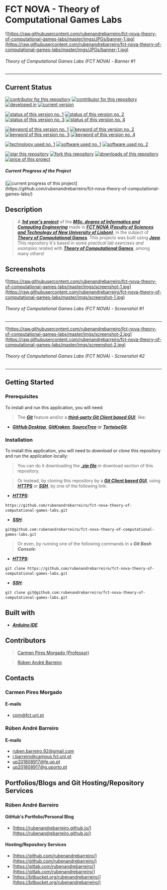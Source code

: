 # FCT NOVA - Theory of Computational Games Labs

![https://raw.githubusercontent.com/rubenandrebarreiro/fct-nova-theory-of-computational-games-labs/master/imgs/JPGs/banner-1.jpg](https://raw.githubusercontent.com/rubenandrebarreiro/fct-nova-theory-of-computational-games-labs/master/imgs/JPGs/banner-1.jpg)
######  Theory of Computational Games Labs (FCT NOVA) - Banner #1

***

## Current Status
[![contributor for this repository](https://img.shields.io/badge/contributor-joao&nbsp;alexandre&nbsp;leite-blue.svg)](https://userweb.fct.unl.pt//~jleite/) [![contributor for this repository](https://img.shields.io/badge/contributor-rubenandrebarreiro-blue.svg)](https://github.com/rubenandrebarreiro/) [![developed in](https://img.shields.io/badge/developed&nbsp;in-fct&nbsp;nova-blue.svg)](https://www.fct.unl.pt/)
[![current version](https://img.shields.io/badge/version-1.0-magenta.svg)](https://github.com/rubenandrebarreiro/fct-nova-theory-of-computational-games-labs/)

[![status of this version no. 1](https://img.shields.io/badge/status-not&nbsp;completed-orange.svg)](https://github.com/rubenandrebarreiro/fct-nova-theory-of-computational-games-labs/)
[![status of this version no. 2](https://img.shields.io/badge/status-not&nbsp;final-orange.svg)](https://github.com/rubenandrebarreiro/fct-nova-theory-of-computational-games-labs/)
[![status of this version no. 3](https://img.shields.io/badge/status-not&nbsp;stable-orange.svg)](https://github.com/rubenandrebarreiro/fct-nova-theory-of-computational-games-labs/)
[![status of this version no. 4](https://img.shields.io/badge/status-documented-orange.svg)](https://github.com/rubenandrebarreiro/fct-nova-theory-of-computational-games-labs/)

[![keyword of this version no. 1](https://img.shields.io/badge/keyword-theory&nbsp;of&nbsp;computational&nbsp;games-brown.svg)](https://github.com/rubenandrebarreiro/fct-nova-theory-of-computational-games-labs/)
[![keyword of this version no. 2](https://img.shields.io/badge/keyword-autonomous&nbsp;agents-brown.svg)](https://github.com/rubenandrebarreiro/fct-nova-theory-of-computational-games-labs/)
[![keyword of this version no. 3](https://img.shields.io/badge/keyword-games&nbsp;strategies-brown.svg)](https://github.com/rubenandrebarreiro/fct-nova-theory-of-computational-games-labs/)
[![keyword of this version no. 4](https://img.shields.io/badge/keyword-artificial&nbsp;intelligence-brown.svg)](https://github.com/rubenandrebarreiro/fct-nova-theory-of-computational-games-labs/)

[![technology used no. 1](https://img.shields.io/badge/built&nbsp;with-java-red.svg)](https://www.java.com/) 
[![software used no. 1](https://img.shields.io/badge/software-eclipse&nbsp;ide-gold.svg)](https://www.eclipse.org/)
[![software used no. 2](https://img.shields.io/badge/software-jetbrains&nbsp;intellij&nbsp;idea-gold.svg)](https://www.jetbrains.com/idea/)

[![star this repository](http://githubbadges.com/star.svg?user=rubenandrebarreiro&repo=fct-nova-theory-of-computational-games-labs&style=flat)](https://github.com/rubenandrebarreiro/fct-nova-theory-of-computational-games-labs/stargazers)
[![fork this repository](http://githubbadges.com/fork.svg?user=rubenandrebarreiro&repo=fct-nova-theory-of-computational-games-labs&style=flat)](https://github.com/rubenandrebarreiro/fct-nova-theory-of-computational-games-labs/fork)
[![downloads of this repository](https://img.shields.io/github/downloads/rubenandrebarreiro/fct-nova-theory-of-computational-games-labs/total.svg)](https://github.com/rubenandrebarreiro/fct-nova-theory-of-computational-games-labs/archive/master.zip)
[![price of this project](https://img.shields.io/badge/price-free-success.svg)](https://github.com/rubenandrebarreiro/fct-nova-theory-of-computational-games-labs/archive/master.zip)

##### Current Progress of the Project

[![current progress of this project](http://progressed.io/bar/20?title=&nbsp;completed&nbsp;)](https://github.com/rubenandrebarreiro/fct-nova-theory-of-computational-games-labs/) 


## Description

> A [**_1rd year's project_**](http://www.unl.pt/guia/2018/fct/UNLGI_getCurso?curso=935) of the [**_MSc. degree of Informatics and Computing Engineering_**](https://www.fct.unl.pt/en/education/course/integrated-master-computer-science/) made in [**_FCT NOVA (Faculty of Sciences and Technology of New University of Lisbon)_**](https://www.fct.unl.pt/), in the subject of [**_Theory of Computational Games_**](http://www.unl.pt/guia/2018/fct/UNLGI_getUC?uc=11564). This projects was built using [**_Java_**](https://www.java.com/). This repository it's based in some _practical lab exercises and examples_ related with [**_Theory of Computational Games_**](http://www.unl.pt/guia/2018/fct/UNLGI_getUC?uc=11564), among many others!

## Screenshots

![https://raw.githubusercontent.com/rubenandrebarreiro/fct-nova-theory-of-computational-games-labs/master/imgs/screenshot-1.jpg](https://raw.githubusercontent.com/rubenandrebarreiro/fct-nova-theory-of-computational-games-labs/master/imgs/screenshot-1.jpg)
######  Theory of Computational Games Labs (FCT NOVA) - Screenshot #1

***

![https://raw.githubusercontent.com/rubenandrebarreiro/fct-nova-theory-of-computational-games-labs/master/imgs/screenshot-2.jpg](https://raw.githubusercontent.com/rubenandrebarreiro/fct-nova-theory-of-computational-games-labs/master/imgs/screenshot-2.jpg)
######  Theory of Computational Games Labs (FCT NOVA) - Screenshot #2

***

## Getting Started

### Prerequisites
To install and run this application, you will need:
> The [**_Git_**](https://git-scm.com/) feature and/or a [**_third-party Git Client based GUI_**](https://git-scm.com/downloads/guis/), like:
* [**_GitHub Desktop_**](https://desktop.github.com/), [**_GitKraken_**](https://www.gitkraken.com/), [**_SourceTree_**](https://www.sourcetreeapp.com/) or [**_TortoiseGit_**](https://tortoisegit.org/).

### Installation
To install this application, you will need to _download_ or _clone_ this repository and run the application locally:

> You can do it downloading the [**_.zip file_**](https://github.com/rubenandrebarreiro/fct-nova-theory-of-computational-games-labs/archive/master.zip) in download section of this repository.

> Or instead, by cloning this repository by a [**_Git Client based GUI_**](https://git-scm.com/downloads/guis), using [**_HTTPS_**](https://en.wikipedia.org/wiki/HTTPS) or [**_SSH_**](https://en.wikipedia.org/wiki/SSH_File_Transfer_Protocol), by one of the following link:
* [**_HTTPS_**](https://en.wikipedia.org/wiki/HTTPS):
```
https://github.com/rubenandrebarreiro/fct-nova-theory-of-computational-games-labs.git
```
* [**_SSH_**](https://en.wikipedia.org/wiki/SSH_File_Transfer_Protocol):
```
git@github.com:rubenandrebarreiro/fct-nova-theory-of-computational-games-labs.git
```

> Or even, by running one of the following commands in a **_Git Bash Console_**:
* [**_HTTPS_**](https://en.wikipedia.org/wiki/HTTPS):
```
git clone https://github.com/rubenandrebarreiro/fct-nova-theory-of-computational-games-labs.git
```
* [**_SSH_**](https://en.wikipedia.org/wiki/SSH_File_Transfer_Protocol):
```
git clone git@github.com:rubenandrebarreiro/fct-nova-theory-of-computational-games-labs.git
```

## Built with
* [**_Arduino IDE_**](https://www.arduino.cc/en/main/software)

## Contributors
> [Carmen Pires Morgado (Professor)](https://www.di.fct.unl.pt/en/pessoas/docentes/carmen-pires-morgado)

> [Rúben André Barreiro](https://github.com/rubenandrebarreiro/)


## Contacts

### Carmen Pires Morgado
#### E-mails
* [cpm@fct.unl.pt](mailto:cpm@fct.unl.pt)

### Rúben André Barreiro
#### E-mails
* [ruben.barreiro.92@gmail.com](mailto:ruben.barreiro.92@gmail.com)
* [r.barreiro@campus.fct.unl.pt](mailto:r.barreiro@campus.fct.unl.pt)
* [up201808917@fe.up.pt](mailto:up201808917@fe.up.pt)
* [up201808917@g.uporto.pt](mailto:up201808917@g.uporto.pt)

## Portfolios/Blogs and Git Hosting/Repository Services

### Rúben André Barreiro
#### GitHub's Portfolio/Personal Blog
* [https://rubenandrebarreiro.github.io/](https://rubenandrebarreiro.github.io/)

#### Hosting/Repository Services
* [https://github.com/rubenandrebarreiro/](https://github.com/rubenandrebarreiro/)
* [https://gitlab.com/rubenandrebarreiro/](https://gitlab.com/rubenandrebarreiro/)
* [https://bitbucket.org/rubenandrebarreiro/](https://bitbucket.org/rubenandrebarreiro/)

